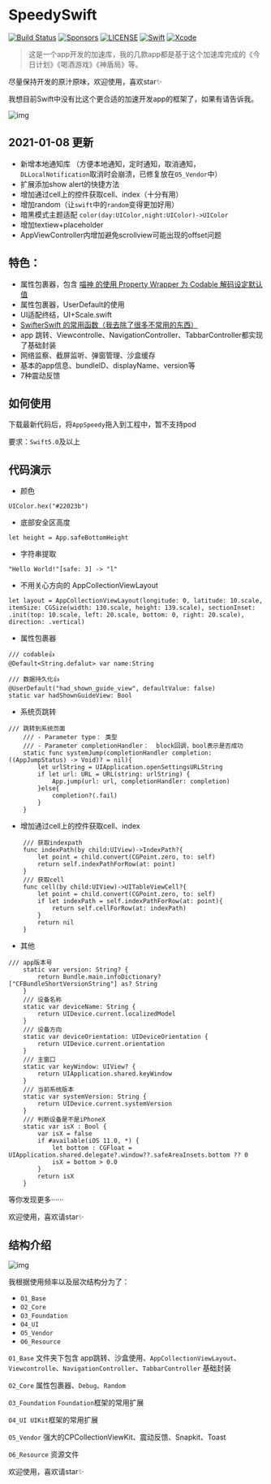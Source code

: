 
# SpeedySwift

[![Build Status](https://travis-ci.org/ios_base_foundation/SnapKit.svg)](https://travis-ci.org/ios_base_foundation/ios_base_foundation)
[![Sponsors](https://opencollective.com/ios_base_foundation/sponsors/badge.svg)](https://opencollective.com/ios_base_foundation/sponsors/badge.svg)
[![LICENSE](https://img.shields.io/cocoapods/l/ios_base_foundation.svg)](https://img.shields.io/cocoapods/l/ios_base_foundation.svg)
[![Swift](https://img.shields.io/badge/Swift-5.0-orange.svg)](https://swift.org)
[![Xcode](https://img.shields.io/badge/Xcode-11.4-blue.svg)](https://developer.apple.com/xcode)

> 这是一个app开发的加速库，我的几款app都是基于这个加速库完成的《今日计划》《喝酒游戏》《神盾局》等。

尽量保持开发的原汁原味，欢迎使用，喜欢star✨

我想目前Swift中没有比这个更合适的加速开发app的框架了，如果有请告诉我。

![img](https://github.com/Tliens/SpeedySwift/blob/master/icon_0.png)

## 2021-01-08 更新

- 新增本地通知库 （方便本地通知，定时通知，取消通知，`DLLocalNotification`取消时会崩溃，已修复放在`O5_Vendor`中）
- 扩展添加show alert的快捷方法
- 增加通过cell上的控件获取cell、index（十分有用）
- 增加random（让`swift`中的`random`变得更加好用）
- 暗黑模式主题适配  `color(day:UIColor,night:UIColor)->UIColor`
- 增加textiew+placeholder
- AppViewController内增加避免scrollview可能出现的offset问题

## 特色：

- 属性包裹器，包含 [喵神 的使用 Property Wrapper 为 Codable 解码设定默认值](https://mp.weixin.qq.com/s/jOyHRS2Wx6MJpuYuENhVgg)
- 属性包裹器，UserDefault的使用
- UI适配终结，UI+Scale.swift
- [SwifterSwift 的常用函数（我去除了很多不常用的东西）](https://github.com/SwifterSwift/SwifterSwift)
- app 跳转、Viewcontrolle、NavigationController、TabbarController都实现了基础封装
- 网络监察、截屏监听、弹窗管理、沙盒缓存
- 基本的app信息、bundleID、displayName、version等
- 7种震动反馈

## 如何使用

下载最新代码后，将`AppSpeedy`拖入到工程中，暂不支持pod

要求：`Swift5.0`及以上

## 代码演示

- 颜色
```
UIColor.hex("#22023b")
```
- 底部安全区高度
```
let height = App.safeBottomHeight
```
- 字符串提取
```
"Hello World!"[safe: 3] -> "l"
```
- 不用关心方向的 AppCollectionViewLayout
```
let layout = AppCollectionViewLayout(longitude: 0, latitude: 10.scale, itemSize: CGSize(width: 130.scale, height: 139.scale), sectionInset: .init(top: 10.scale, left: 20.scale, bottom: 0, right: 20.scale), direction: .vertical)
```
- 属性包裹器
```
/// codable👍
@Default<String.defalut> var name:String

/// 数据持久化👍
@UserDefault("had_shown_guide_view", defaultValue: false)
static var hadShownGuideView: Bool

```
- 系统页跳转
```
/// 跳转到系统页面
    /// - Parameter type： 类型
    /// - Parameter completionHandler：  block回调，bool表示是否成功
    static func systemJump(completionHandler completion: ((AppJumpStatus) -> Void)? = nil){
        let urlString = UIApplication.openSettingsURLString
        if let url: URL = URL(string: urlString) {
            App.jump(url: url, completionHandler: completion)
        }else{
            completion?(.fail)
        }
    }
```
- 增加通过cell上的控件获取cell、index
```
    /// 获取indexpath
    func indexPath(by child:UIView)->IndexPath?{
        let point = child.convert(CGPoint.zero, to: self)
        return self.indexPathForRow(at: point)
    }
    /// 获取cell
    func cell(by child:UIView)->UITableViewCell?{
        let point = child.convert(CGPoint.zero, to: self)
        if let indexPath = self.indexPathForRow(at: point){
            return self.cellForRow(at: indexPath)
        }
        return nil
    }

```
- 其他
```
/// app版本号
    static var version: String? {
        return Bundle.main.infoDictionary?["CFBundleShortVersionString"] as? String
    }
    /// 设备名称
    static var deviceName: String {
        return UIDevice.current.localizedModel
    }
    /// 设备方向
    static var deviceOrientation: UIDeviceOrientation {
        return UIDevice.current.orientation
    }
    /// 主窗口
    static var keyWindow: UIView? {
        return UIApplication.shared.keyWindow
    }
    /// 当前系统版本
    static var systemVersion: String {
        return UIDevice.current.systemVersion
    }
    /// 判断设备是不是iPhoneX
    static var isX : Bool {
        var isX = false
        if #available(iOS 11.0, *) {
            let bottom : CGFloat = UIApplication.shared.delegate?.window??.safeAreaInsets.bottom ?? 0
            isX = bottom > 0.0
        }
        return isX
    }
```

等你发现更多······

欢迎使用，喜欢请star✨

## 结构介绍
![img](https://github.com/Tliens/SpeedySwift/blob/master/floder.png)

我根据使用频率以及层次结构分为了：
- `O1_Base`
- `O2_Core`
- `O3_Foundation`
- `O4_UI`
- `O5_Vendor`
- `O6_Resource`

`O1_Base` 文件夹下包含 app跳转、沙盒使用、`AppCollectionViewLayout`、`Viewcontrolle`、`NavigationController`、`TabbarController` 基础封装

`O2_Core` 属性包裹器、`Debug`、`Random`

`O3_Foundation` `Foundation`框架的常用扩展

`O4_UI UIKit`框架的常用扩展

`O5_Vendor` 强大的CPCollectionViewKit、震动反馈、Snapkit、Toast

`O6_Resource` 资源文件

欢迎使用，喜欢请star✨




